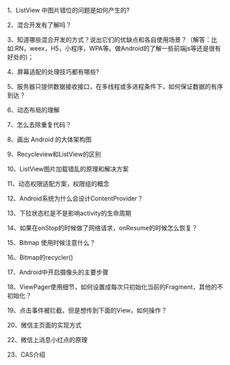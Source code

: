 1、ListView 中图片错位的问题是如何产生的?

2、混合开发有了解吗？

3、知道哪些混合开发的方式？说出它们的优缺点和各自使用场景？（解答：比如:RN，weex，H5，小程序，WPA等。做Android的了解一些前端js等还是很有好处的)；

4、屏幕适配的处理技巧都有哪些?

5、服务器只提供数据接收接口，在多线程或多进程条件下，如何保证数据的有序到达？

6、动态布局的理解

7、怎么去除重复代码？

8、画出 Android 的大体架构图

9、Recycleview和ListView的区别

10、ListView图片加载错乱的原理和解决方案

11、动态权限适配方案，权限组的概念

12、Android系统为什么会设计ContentProvider？

13、下拉状态栏是不是影响activity的生命周期

14、如果在onStop的时候做了网络请求，onResume的时候怎么恢复？

15、Bitmap 使用时候注意什么？

16、Bitmap的recycler()

17、Android中开启摄像头的主要步骤

18、ViewPager使用细节，如何设置成每次只初始化当前的Fragment，其他的不初始化？

19、点击事件被拦截，但是想传到下面的View，如何操作？

20、微信主页面的实现方式

22、微信上消息小红点的原理

23、CAS介绍